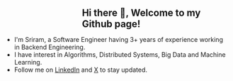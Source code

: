<h2 style="text-align: left; width: fit-content; margin: 0 auto 0 35%;">Hi there 👋, Welcome to my Github page!</h2>
<ul>
  <li>I'm Sriram, a Software Engineer having 3+ years of experience working in Backend Engineering.</li>
  <li>I have interest in Algorithms, Distributed Systems, Big Data and Machine Learning.</li>
  <li>Follow me on <a href="https://www.linkedin.com/in/sriramgadde/">LinkedIn</a> and <a href="https://twitter.com/ImSriramGadde">X</a> to stay updated.</li>
</ul>

